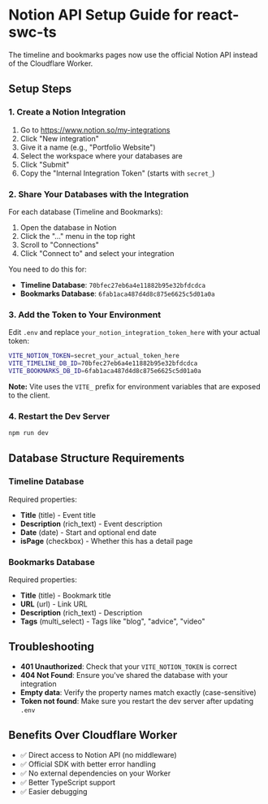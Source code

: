 # Notion API Setup Guide for react-swc-ts

The timeline and bookmarks pages now use the official Notion API instead of the Cloudflare Worker.

## Setup Steps

### 1. Create a Notion Integration

1. Go to https://www.notion.so/my-integrations
2. Click "New integration"
3. Give it a name (e.g., "Portfolio Website")
4. Select the workspace where your databases are
5. Click "Submit"
6. Copy the "Internal Integration Token" (starts with `secret_`)

### 2. Share Your Databases with the Integration

For each database (Timeline and Bookmarks):

1. Open the database in Notion
2. Click the "..." menu in the top right
3. Scroll to "Connections"
4. Click "Connect to" and select your integration

You need to do this for:
- **Timeline Database**: `70bfec27eb6a4e11882b95e32bfdcdca`
- **Bookmarks Database**: `6fab1aca487d4d8c875e6625c5d01a0a`

### 3. Add the Token to Your Environment

Edit `.env` and replace `your_notion_integration_token_here` with your actual token:

```bash
VITE_NOTION_TOKEN=secret_your_actual_token_here
VITE_TIMELINE_DB_ID=70bfec27eb6a4e11882b95e32bfdcdca
VITE_BOOKMARKS_DB_ID=6fab1aca487d4d8c875e6625c5d01a0a
```

**Note:** Vite uses the `VITE_` prefix for environment variables that are exposed to the client.

### 4. Restart the Dev Server

```bash
npm run dev
```

## Database Structure Requirements

### Timeline Database
Required properties:
- **Title** (title) - Event title
- **Description** (rich_text) - Event description
- **Date** (date) - Start and optional end date
- **isPage** (checkbox) - Whether this has a detail page

### Bookmarks Database
Required properties:
- **Title** (title) - Bookmark title
- **URL** (url) - Link URL
- **Description** (rich_text) - Description
- **Tags** (multi_select) - Tags like "blog", "advice", "video"

## Troubleshooting

- **401 Unauthorized**: Check that your `VITE_NOTION_TOKEN` is correct
- **404 Not Found**: Ensure you've shared the database with your integration
- **Empty data**: Verify the property names match exactly (case-sensitive)
- **Token not found**: Make sure you restart the dev server after updating `.env`

## Benefits Over Cloudflare Worker

- ✅ Direct access to Notion API (no middleware)
- ✅ Official SDK with better error handling
- ✅ No external dependencies on your Worker
- ✅ Better TypeScript support
- ✅ Easier debugging
